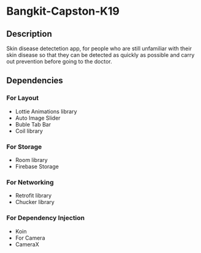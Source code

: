 # Bangkit-Capston-K19


## Description
Skin disease detectetion app, for people who are still unfamiliar with their skin disease so that they can be detected as quickly as possible and carry out prevention before going to the doctor.

## Dependencies
### For Layout
* Lottie Animations library
* Auto Image Slider
* Buble Tab Bar
* Coil library
### For Storage
* Room library
* Firebase Storage
### For Networking
* Retrofit library
* Chucker library
### For Dependency Injection
* Koin
* For Camera
* CameraX



